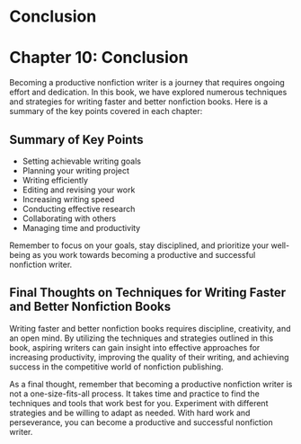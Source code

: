 # Conclusion

Chapter 10: Conclusion
======================

Becoming a productive nonfiction writer is a journey that requires ongoing effort and dedication. In this book, we have explored numerous techniques and strategies for writing faster and better nonfiction books. Here is a summary of the key points covered in each chapter:

Summary of Key Points
---------------------

* Setting achievable writing goals
* Planning your writing project
* Writing efficiently
* Editing and revising your work
* Increasing writing speed
* Conducting effective research
* Collaborating with others
* Managing time and productivity

Remember to focus on your goals, stay disciplined, and prioritize your well-being as you work towards becoming a productive and successful nonfiction writer.

Final Thoughts on Techniques for Writing Faster and Better Nonfiction Books
---------------------------------------------------------------------------

Writing faster and better nonfiction books requires discipline, creativity, and an open mind. By utilizing the techniques and strategies outlined in this book, aspiring writers can gain insight into effective approaches for increasing productivity, improving the quality of their writing, and achieving success in the competitive world of nonfiction publishing.

As a final thought, remember that becoming a productive nonfiction writer is not a one-size-fits-all process. It takes time and practice to find the techniques and tools that work best for you. Experiment with different strategies and be willing to adapt as needed. With hard work and perseverance, you can become a productive and successful nonfiction writer.